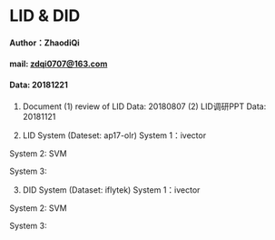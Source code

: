 # LID & DID

#### Author：ZhaodiQi
#### mail: zdqi0707@163.com
#### Data: 20181221

1. Document
  (1) review of LID
      Data: 20180807
  (2) LID调研PPT
      Data: 20181121

2. LID System
  (Dateset: ap17-olr)
  System 1：ivector

  System 2: SVM

  System 3: 

3. DID System
  (Dataset: iflytek)
  System 1：ivector

  System 2: SVM

  System 3: 
  
